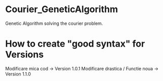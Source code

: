 # Courier_GeneticAlgorithm

Genetic Algorithm solving the courier problem.

# How to create "good syntax" for Versions
Modificare mica cod                -> Version 1.0.1
Modificare drastica / Functie noua -> Version 1.1.0
